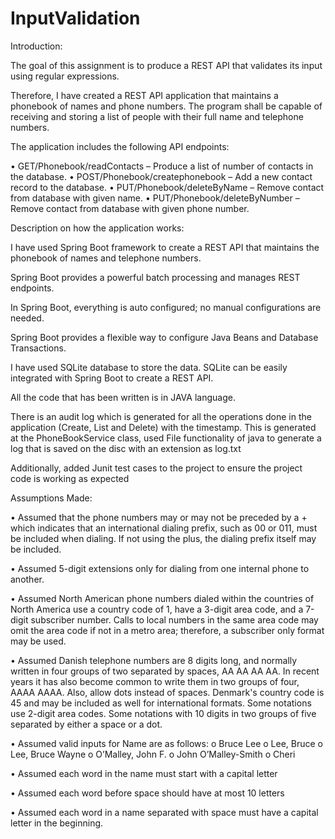 # InputValidation

Introduction:

The goal of this assignment is to produce a REST API that validates its input using regular expressions.

Therefore, I have created a REST API application that maintains a phonebook of names and phone numbers.  The program shall be capable of receiving and storing a list of people with their full name and telephone numbers. 

The application includes the following API endpoints:

•	GET/Phonebook/readContacts – Produce a list of number of contacts in the database.
•	POST/Phonebook/createphonebook – Add a new contact record to the database.
•	PUT/Phonebook/deleteByName – Remove contact from database with given name.
•	PUT/Phonebook/deleteByNumber – Remove contact from database with given phone number.

Description on how the application works:

I have used Spring Boot framework to create a REST API that maintains the phonebook of names and telephone numbers.

Spring Boot provides a powerful batch processing and manages REST endpoints.

In Spring Boot, everything is auto configured; no manual configurations are needed.

Spring Boot provides a flexible way to configure Java Beans and Database Transactions.

I have used SQLite database to store the data. SQLite can be easily integrated with Spring Boot to create a REST API.

All the code that has been written is in JAVA language.

There is an audit log which is generated for all the operations done in the application (Create, List and Delete) with the timestamp. This is generated at the PhoneBookService class, used File functionality of java to generate a log that is saved on the disc with an extension as log.txt

Additionally, added Junit test cases to the project to ensure the project code is working as expected 

Assumptions Made:

•	Assumed that the phone numbers may or may not be preceded by a + which indicates that an international dialing prefix, such as 00 or 011, must be included when dialing.  If not using the plus, the dialing prefix itself may be included.

•	Assumed 5-digit extensions only for dialing from one internal phone to another. 

•	Assumed North American phone numbers dialed within the countries of North America use a country code of 1, have a 3-digit area code, and a 7-digit subscriber number.  Calls to local numbers in the same area code may omit the area code if not in a metro area; therefore, a subscriber only format may be used.

•	Assumed Danish telephone numbers are 8 digits long, and normally written in four groups of two separated by spaces, AA AA AA AA. In recent years it has also become common to write them in two groups of four, AAAA AAAA.  Also, allow dots instead of spaces.  Denmark's country code is 45 and may be included as well for international formats. Some notations use 2-digit area codes. Some notations with 10 digits in two groups of five separated by either a space or a dot.

•	Assumed valid inputs for Name are as follows:
    o	Bruce Lee
    o	Lee, Bruce
    o	Lee, Bruce Wayne
    o	O’Malley, John F.
    o	John O’Malley-Smith
    o	Cheri

•	Assumed each word in the name must start with a capital letter

•	Assumed each word before space should have at most 10 letters

•	Assumed each word in a name separated with space must have a capital letter in the beginning.

